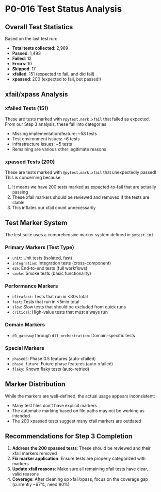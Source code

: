 # P0-016 Test Status Analysis

## Overall Test Statistics

Based on the last test run:

- **Total tests collected**: 2,989
- **Passed**: 1,493
- **Failed**: 12
- **Errors**: 10
- **Skipped**: 17
- **xfailed**: 151 (expected to fail, and did fail)
- **xpassed**: 200 (expected to fail, but passed!)

## xfail/xpass Analysis

### xfailed Tests (151)
These are tests marked with `@pytest.mark.xfail` that failed as expected. From our Step 3 analysis, these fall into categories:
- Missing implementation/feature: ~58 tests
- Test environment issues: ~6 tests
- Infrastructure issues: ~5 tests
- Remaining are various other legitimate reasons

### xpassed Tests (200)
These are tests marked with `@pytest.mark.xfail` that unexpectedly passed! This is concerning because:
1. It means we have 200 tests marked as expected-to-fail that are actually passing
2. These xfail markers should be reviewed and removed if the tests are stable
3. This inflates our xfail count unnecessarily

## Test Marker System

The test suite uses a comprehensive marker system defined in `pytest.ini`:

### Primary Markers (Test Type)
- `unit`: Unit tests (isolated, fast)
- `integration`: Integration tests (cross-component)
- `e2e`: End-to-end tests (full workflows)
- `smoke`: Smoke tests (basic functionality)

### Performance Markers
- `ultrafast`: Tests that run in <30s total
- `fast`: Tests that run in <5min total
- `slow`: Slow tests that should be excluded from quick runs
- `critical`: High-value tests that must always run

### Domain Markers
- `d0_gateway` through `d11_orchestration`: Domain-specific tests

### Special Markers
- `phase05`: Phase 0.5 features (auto-xfailed)
- `phase_future`: Future phase features (auto-xfailed)
- `flaky`: Known flaky tests (auto-retried)

## Marker Distribution

While the markers are well-defined, the actual usage appears inconsistent:
- Many test files don't have explicit markers
- The automatic marking based on file paths may not be working as intended
- The 200 xpassed tests suggest many xfail markers are outdated

## Recommendations for Step 3 Completion

1. **Address the 200 xpassed tests**: These should be reviewed and their xfail markers removed
2. **Fix marker application**: Ensure tests are properly categorized with markers
3. **Update xfail reasons**: Make sure all remaining xfail tests have clear, valid reasons
4. **Coverage**: After cleaning up xfail/xpass, focus on the coverage gap (currently ~67%, need 80%)